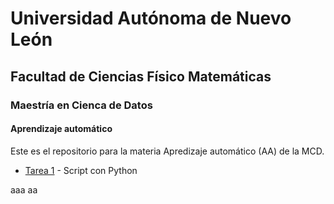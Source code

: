 # Universidad Autónoma de Nuevo León
## Facultad de Ciencias Físico Matemáticas
### Maestría en Cienca de Datos

#### Aprendizaje automático

Este es el repositorio para la materia Apredizaje automático (AA) de la MCD.

- [Tarea 1](/Tarea%201/Investigación.md) - Script con Python

aaa
aa
